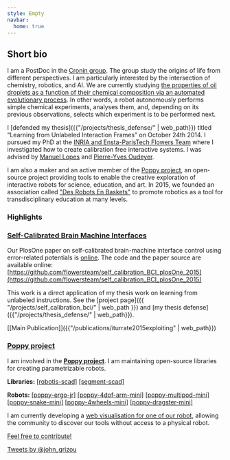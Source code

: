 ```yaml
---
style: Empty
navbar:
  home: true
---
```



<div class="container">
<div class="row">

<div class="col-sm-8 col-md-8">

## Short bio

I am a PostDoc in the [Cronin group](http://www.chem.gla.ac.uk/cronin/). The group study the origins of life from different perspectives. I am particularly interested by the intersection of chemistry, robotics, and AI. We are currently studying [the properties of oil droplets as a function of their chemical composition via an automated evolutionary process](http://www.nature.com/ncomms/2014/141208/ncomms6571/full/ncomms6571.html). In other words, a robot autonomously performs simple chemical experiments, analyses them, and, depending on its previous observations, selects which experiment is to be performed next.

I [defended my thesis]({{"/projects/thesis_defense/" | web_path}}) titled “Learning from Unlabeled Interaction Frames” on October 24th 2014. I pursued my PhD at the [INRIA and Ensta-ParisTech Flowers Team](https://flowers.inria.fr/) where I investigated how to create calibration free interactive systems. I was advised by [Manuel Lopes](https://flowers.inria.fr/mlopes/) and [Pierre-Yves Oudeyer](http://www.pyoudeyer.com/).

I am also a maker and an active member of the [Poppy project](https://www.poppy-project.org/), an open-source project providing tools to enable the creative exploration of interactive robots for science, education, and art. In 2015, we founded an association called ["Des Robots En Baskets"](https://github.com/desrobotsenbaskets/docs) to promote robotics as a tool for transdisciplinary education at many levels.

### Highlights

<div class="panel panel-success">
  <div class="panel-heading">
  <a class="panel-title btn-block" href="{{ "/projects/self_calibration_bci/" | web_path }}"><h3 class="panel-title">Self-Calibrated Brain Machine Interfaces</h3> </a>
  </div>
  <div class="panel-body panel-body">

Our PlosOne paper on self-calibrated brain-machine interface control using error-related potentials is [online](http://journals.plos.org/plosone/article?id=10.1371/journal.pone.0131491). The code and the paper source are available online: [https://github.com/flowersteam/self_calibration_BCI_plosOne_2015](https://github.com/flowersteam/self_calibration_BCI_plosOne_2015)

This work is a direct application of my thesis work on learning from unlabeled instructions. See the [project page]({{ "/projects/self_calibration_bci/" | web_path }}) and [my thesis defense]({{"/projects/thesis_defense/" | web_path}}).

[[Main Publication]]({{"/publications/iturrate2015exploiting" | web_path}})

  </div>
</div>

<div class="panel panel-primary">
  <div class="panel-heading">
  <a class="panel-title btn-block" href="https://www.poppy-project.org/"><h3 class="panel-title">Poppy project</h3> </a>
  </div>
  <div class="panel-body panel-body">

I am involved in the **[Poppy project](https://www.poppy-project.org/)**. I am maintaining open-source libraries for creating parametrizable robots.

**Libraries:** [[robotis-scad]](https://github.com/jgrizou/robotis-scad) [[segment-scad]](https://github.com/jgrizou/segment-scad)

**Robots:** [[poppy-ergo-jr]](https://github.com/poppy-project/poppy-ergo-jr) [[poppy-4dof-arm-mini]](https://github.com/poppy-project/poppy-4dof-arm-mini) [[poppy-multipod-mini]](https://github.com/poppy-project/poppy-multipod-mini) [[poppy-snake-mini]](https://github.com/poppy-project/poppy-snake-mini) [[poppy-4wheels-mini]](https://github.com/poppy-project/poppy-4wheels-mini)
[[poppy-dragster-mini]](https://github.com/poppy-project/poppy-dragster-mini)

I am currently developing a [web visualisation for one of our robot](http://poppy-project.github.io/poppy-ergo-jr/simulator/), allowing the community to discover our tools without access to a physical robot.

[Feel free to contribute!](https://forum.poppy-project.org/t/cfc-extending-the-poppy-mini-family-we-need-your-help/1346)

  </div>
</div>

</div>

<div class="col-sm-4 col-md-4">
<a class="twitter-timeline" href="https://twitter.com/john_grizou" data-widget-id="609130056930172929">Tweets by @john_grizou</a>
<script>!function(d,s,id){var js,fjs=d.getElementsByTagName(s)[0],p=/^http:/.test(d.location)?'http':'https';if(!d.getElementById(id)){js=d.createElement(s);js.id=id;js.src=p+"://platform.twitter.com/widgets.js";fjs.parentNode.insertBefore(js,fjs);}}(document,"script","twitter-wjs");
</script>
</div>

</div>
</div>

